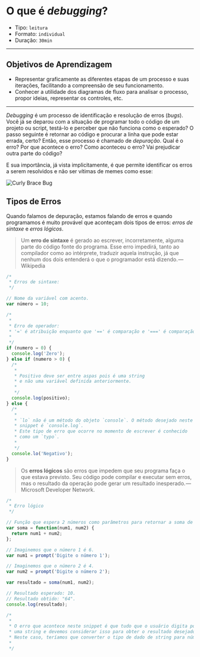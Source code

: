 # O que é _debugging_?

- Tipo: `leitura`
- Formato: `individual`
- Duração: `30min`

***

## Objetivos de Aprendizagem

- Representar graficamente as diferentes etapas de um processo e suas iterações,
  facilitando a compreensão de seu funcionamento.
- Conhecer a utilidade dos diagramas de fluxo para analisar o processo, propor
  ideias, representar os controles, etc.

***

_Debugging_ é um processo de identificação e resolução de erros (_bugs_). Você
já se deparou com a situação de programar todo o código de um projeto ou script,
testá-lo e perceber que não funciona como o esperado? O passo seguinte é
retornar ao código e procurar a linha que pode estar errada, certo? Então, esse
processo é chamado de _depuração_. Qual é o erro? Por que acontece o erro? Como
aconteceu o erro? Vai prejudicar outra parte do código?

E sua importância, já vista implicitamente, é que permite identificar os erros a
serem resolvidos e não ser vítimas de memes como esse:

![Curly Brace
Bug](https://cdn-images-1.medium.com/max/800/1*S6iw5QmBC2v_NbUzbrhwMw.jpeg)

## Tipos de Erros

Quando falamos de depuração, estamos falando de erros e quando programamos é
muito provável que aconteçam dois tipos de erros: _erros de sintaxe_ e _erros
lógicos_.


> Um **erro de sintaxe** é gerado ao escrever, incorretamente, alguma parte do
> código fonte do programa. Esse erro impedirá, tanto ao compilador como ao
> intérprete, traduzir aquela instrução, já que nenhum dos dois entenderá o que
> o programador está dizendo. — Wikipedia

```javascript
/*
 * Erros de sintaxe:
 */

// Nome da variável com acento.
var número = 10;

/*
 *
 * Erro de operador:
 * '=' é atribuição enquanto que '==' é comparação e '===' é comparação estrita.
 *
 */
if (numero = 0) {
  console.log('Zero');
} else if (numero > 0) {
  /*
   *
   * Positivo deve ser entre aspas pois é uma string
   * e não uma variável definida anteriormente.
   *
   */
  console.log(positivo);
} else {
  /*
   *
   * `lo` não é um método do objeto `console`. O método desejado neste
   * snippet é `console.log`.
   * Este tipo de erro que ocorre no momento de escrever é conhecido
   * como um `typo`.
   *
   */
  console.lo('Negativo');
}
```

> Os **erros lógicos** são erros que impedem que seu programa faça o que estava
> previsto. Seu código pode compilar e executar sem erros, mas o resultado da
> operação pode gerar um resultado inesperado. — Microsoft Developer Network.

```javascript
/*
 * Erro lógico
 */

// Função que espera 2 números como parâmetros para retornar a soma de ambos.
var soma = function(num1, num2) {
  return num1 + num2;
};

// Imaginemos que o número 1 é 6.
var num1 = prompt('Digite o número 1');

// Imaginemos que o número 2 é 4.
var num2 = prompt('Digite o número 2');

var resultado = soma(num1, num2);

// Resultado esperado: 10.
// Resultado obtido: "64".
console.log(resultado);

/*
 *
 * O erro que acontece neste snippet é que tudo que o usuário digita por um prompt é
 * uma string e devemos considerar isso para obter o resultado desejado.
 * Neste caso, teríamos que converter o tipo de dado de string para número.
 *
 */
```

